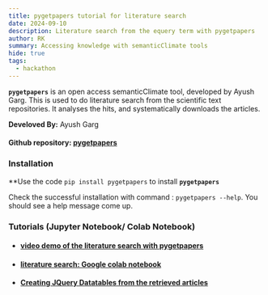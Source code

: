 ```yaml
---
title: pygetpapers tutorial for literature search 
date: 2024-09-10
description: Literature search from the equery term with pygetpapers 
author: RK 
summary: Accessing knowledge with semanticClimate tools
hide: true
tags:
  - hackathon
---
```


**`pygetpapers`** is an open access semanticClimate tool, developed by Ayush Garg. This is used to do literature search from the scientific text repositories. It analyses the hits, and systematically downloads the articles.

**Develoved By:** Ayush Garg

#### Github repository: [pygetpapers](https://github.com/petermr/pygetpapers)

### **Installation**  

**Use the code `pip install pygetpapers` to install **`pygetpapers`**

Check the successful installation with command : `pygetpapers --help`. You should see a help message come up.

### **Tutorials (Jupyter Notebook/ Colab Notebook)** 

- #### [video demo of the literature search with pygetpapers](https://youtu.be/cOW_NTeqErk)

- #### [literature search: Google colab notebook](https://colab.research.google.com/drive/1-vM3BKV7NjvFXAdLGuqyNMh4VhPq6uMa?usp=sharing)

- #### [Creating JQuery Datatables from the retrieved articles](https://colab.research.google.com/drive/1RumRjh0EnKcLDmXhtYvxqMKi39BX_sB1#scrollTo=6KLi8nSQhfIx)
